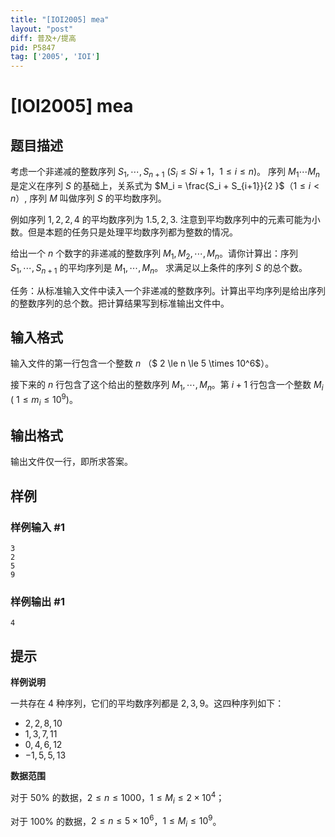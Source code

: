 ```yaml
---
title: "[IOI2005] mea"
layout: "post"
diff: 普及+/提高
pid: P5847
tag: ['2005', 'IOI']
---
```

# [IOI2005] mea
## 题目描述

考虑一个非递减的整数序列 $S_1,\cdots,S_{n+1}$ ($S_i \le S{i+1}$，$1 \le i \le n$)。 序列 $M_1 \cdots M_n$ 是定义在序列 $S$ 的基础上，关系式为 $M_i = \frac{S_i + S_{i+1}}{2  }$（$1 \le i < n$）, 序列 $M$ 叫做序列 $S$ 的平均数序列。


例如序列 $1,2,2,4$ 的平均数序列为 $1.5,2,3$. 注意到平均数序列中的元素可能为小数。但是本题的任务只是处理平均数序列都为整数的情况。 

给出一个 $n$ 个数字的非递减的整数序列 $M_1,M_2,\cdots,M_n$。请你计算出：序列 $S_1,\cdots,S_{n+1}$ 的平均序列是 $M_1,\cdots,M_n$。 求满足以上条件的序列 $S$ 的总个数。

任务：从标准输入文件中读入一个非递减的整数序列。计算出平均序列是给出序列的整数序列的总个数。把计算结果写到标准输出文件中。
## 输入格式

输入文件的第一行包含一个整数 $n$ （$ 2 \le n \le 5 \times 10^6$）。

接下来的 $n$ 行包含了这个给出的整数序列 $M_1,\cdots,M_n$。第 $i+1$ 行包含一个整数 $M_i$ ( $1 \le m_i \le 10^9$)。
## 输出格式

输出文件仅一行，即所求答案。
## 样例

### 样例输入 #1
```
3
2
5
9

```
### 样例输出 #1
```
4

```
## 提示

**样例说明**

一共存在 $4$ 种序列，它们的平均数序列都是 $2,3,9$。这四种序列如下：
- $2,2,8,10$
- $1,3,7,11$
- $0,4,6,12$
- $-1,5,5,13$

**数据范围**

对于 $50\%$ 的数据，$2 \le n \le 1000$，$1 \le M_i \le 2 \times 10^4$；

对于 $100\%$ 的数据，$2 \le n \le 5 \times 10^6$，$1 \le M_i \le 10^9$。
